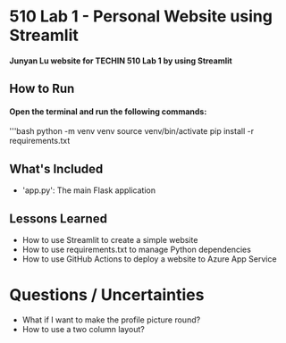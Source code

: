 # 510 Lab 1 - Personal Website using Streamlit
#### Junyan Lu website for TECHIN 510 Lab 1 by using Streamlit
## How to Run

#### Open the terminal and run the following commands:

'''bash
python -m venv venv
source venv/bin/activate
pip install -r requirements.txt

## What's Included

- 'app.py': The main Flask application

## Lessons Learned

-  How to use Streamlit to create a simple website
-  How to use requirements.txt to manage Python dependencies
-  How to use GitHub Actions to deploy a website to Azure App Service


# Questions / Uncertainties

-  What if I want to make the profile picture round?
-  How to use a two column layout?